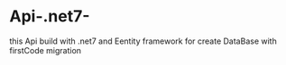 # Api-.net7-
this Api build with .net7 and Eentity framework for create DataBase with firstCode migration 
